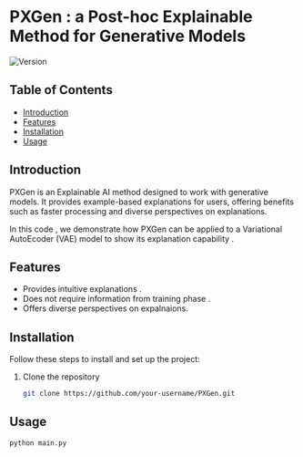 # PXGen : a Post-hoc Explainable  Method for Generative Models

![Version](https://img.shields.io/badge/version-1.0.0-brightgreen.svg)

## Table of Contents

- [Introduction](#introduction)
- [Features](#features)
- [Installation](#installation)
- [Usage](#usage)


## Introduction

PXGen is an Explainable AI method designed to work with generative models. It provides example-based explanations for users, offering benefits such as faster processing and diverse perspectives on explanations.

In this code , we demonstrate how PXGen can be applied to a Variational AutoEcoder (VAE) model to show its explanation capability . 

## Features

- Provides intuitive explanations .
- Does not require information from training phase .
- Offers diverse perspectives on expalnaions.

## Installation

Follow these steps to install and set up the project:

1. Clone the repository
   ```bash
   git clone https://github.com/your-username/PXGen.git

## Usage 
```bash
python main.py

